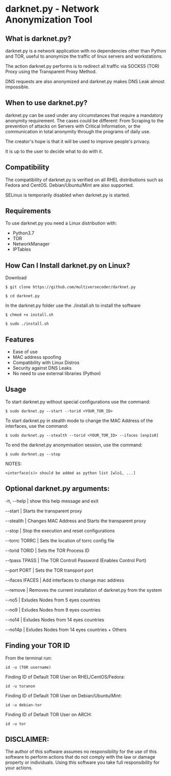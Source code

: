 # darknet.py - Network Anonymization Tool 

## What is darknet.py?

darknet.py is a network application with no dependencies other than Python and TOR, useful to anonymize the traffic of linux servers and workstations. 

The action darknet.py performs is to redirect all traffic via SOCKS5 (TOR) Proxy using the Transparent Proxy Method.

DNS requests are also anonymized and darknet.py makes DNS Leak almost impossible.

## When to use darknet.py?

darknet.py can be used under any circumstances that require a mandatory anonymity requirement. The cases could be different: From Scraping to the prevention of attacks on Servers with Critical Information, or the communication in total anonymity through the programs of daily use.

The creator's hope is that it will be used to improve people's privacy.

It is up to the user to decide what to do with it.

## Compatibility

The compatibility of darknet.py is verified on all RHEL distributions such as Fedora and CentOS. Debian/Ubuntu/Mint are also supported.

SELinux is temporarily disabled when darknet.py is started.

## Requirements

To use darknet.py you need a Linux distribution with:

- Python3.7
- TOR
- NetworkManager
- IPTables

## How Can I Install darknet.py on Linux?
Download

`$ git clone https://github.com/multiversecoder/darknet.py `

`$ cd darknet.py`

In the darknet.py folder use the ./install.sh to install the software

`$ chmod +x install.sh`

`$ sudo ./install.sh`

## Features

- Ease of use
- MAC address spoofing
- Compatibility with Linux Distros
- Security against DNS Leaks
- No need to use external libraries (Python)

## Usage

To start darknet.py without special configurations use the command:
    
`$ sudo darknet.py --start --torid <YOUR_TOR_ID>`
    
To start darknet.py in stealth mode to change the MAC Address of the interfaces, use the command:
    
`$ sudo darknet.py --stealth --torid <YOUR_TOR_ID> --ifaces [enp1s0]`
    
To end the darknet.py anonymisation session, use the command:

`$ sudo darknet.py --stop`

NOTES:
    
    <interface(s)> should be added as python list [wlo1, ...]


## Optional darknet.py arguments:
  
  -h, --help | show this help message and exit

  --start | Starts the transparent proxy

  --stealth | Changes MAC Address and Starts the transparent proxy

  --stop | Stop the execution and reset configurations

  --torrc TORRC | Sets the location of torrc config file

  --torid TORID | Sets the TOR Process ID
  
  --tpass TPASS | The TOR Controll Password (Enables Control Port)

  --port PORT | Sets the TOR transport port

  --ifaces IFACES | Add interfaces to change mac address
  
  --remove | Removes the current installation of darknet.py from the system
  
  --no5 | Exludes Nodes from 5 eyes countries
  
  --no9 | Exludes Nodes from 9 eyes countries
  
  --no14 | Exludes Nodes from 14 eyes countries
  
  --no14p | Exludes Nodes from 14 eyes countries + Others
  
## Finding your TOR ID

From the terminal run:
    
`id -u (TOR username)`
    
Finding ID of Default TOR User on RHEL/CentOS/Fedora:

`id -u toranon`

Finding ID of Default TOR User on Debian/Ubuntu/Mint:

`id -u debian-tor`

Finding ID of Default TOR User on ARCH:

`id -u tor`

## DISCLAIMER:
    
The author of this software assumes no responsibility for the use of this software to perform actions that do not comply with the law or damage property or individuals.
Using this software you take full responsibility for your actions.
